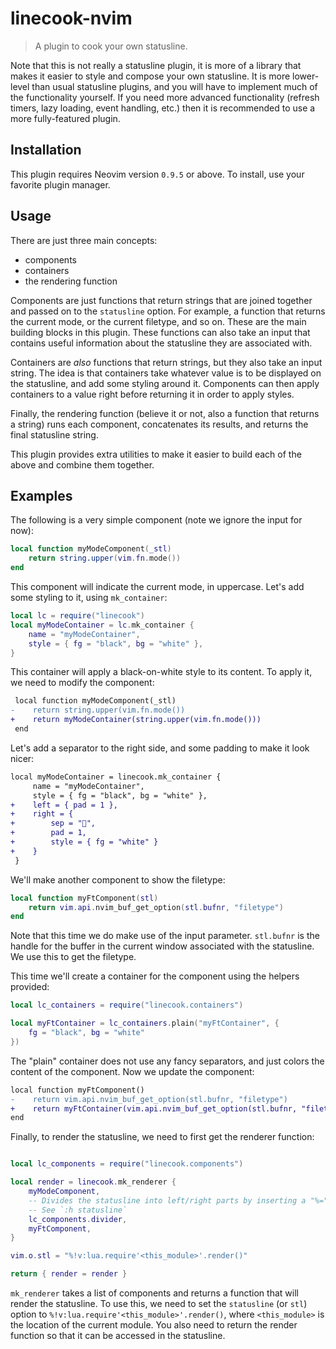 # linecook-nvim

> A plugin to cook your own statusline.

Note that this is not really a statusline plugin, it is more of a library that
makes it easier to style and compose your own statusline. It is more
lower-level than usual statusline plugins, and you will have to implement much
of the functionality yourself. If you need more advanced functionality (refresh
timers, lazy loading, event handling, etc.) then it is recommended to use a
more fully-featured plugin.

## Installation

This plugin requires Neovim version `0.9.5` or above. To install, use your
favorite plugin manager.

## Usage

There are just three main concepts:
- components
- containers
- the rendering function

Components are just functions that return strings that are joined together and
passed on to the `statusline` option. For example, a function that returns the
current mode, or the current filetype, and so on. These are the main building
blocks in this plugin. These functions can also take an input that contains
useful information about the statusline they are associated with.

Containers are *also* functions that return strings, but they also take an
input string. The idea is that containers take whatever value is to be
displayed on the statusline, and add some styling around it. Components can
then apply containers to a value right before returning it in order to apply
styles.

Finally, the rendering function (believe it or not, also a function that
returns a string) runs each component, concatenates its results, and returns
the final statusline string.

This plugin provides extra utilities to make it easier to build each of the
above and combine them together.

## Examples

The following is a very simple component (note we ignore the input for now):
```lua
local function myModeComponent(_stl)
    return string.upper(vim.fn.mode())
end
```

This component will indicate the current mode, in uppercase. Let's add some
styling to it, using `mk_container`:
```lua
local lc = require("linecook")
local myModeContainer = lc.mk_container {
    name = "myModeContainer",
    style = { fg = "black", bg = "white" },
}
```

This container will apply a black-on-white style to its content. To apply it,
we need to modify the component:
```diff
 local function myModeComponent(_stl)
-    return string.upper(vim.fn.mode())
+    return myModeContainer(string.upper(vim.fn.mode()))
 end
```

Let's add a separator to the right side, and some padding to make it look nicer:
```diff
local myModeContainer = linecook.mk_container {
     name = "myModeContainer",
     style = { fg = "black", bg = "white" },
+    left = { pad = 1 },
+    right = {
+        sep = "",
+        pad = 1,
+        style = { fg = "white" }
+    }
 }
```

We'll make another component to show the filetype:
```lua
local function myFtComponent(stl)
    return vim.api.nvim_buf_get_option(stl.bufnr, "filetype")
end
```

Note that this time we do make use of the input parameter. `stl.bufnr` is the
handle for the buffer in the current window associated with the statusline. We
use this to get the filetype.

This time we'll create a container for the component using the helpers provided:
```lua
local lc_containers = require("linecook.containers")

local myFtContainer = lc_containers.plain("myFtContainer", {
    fg = "black", bg = "white"
})
```

The "plain" container does not use any fancy separators, and just colors the
content of the component. Now we update the component:
```diff
local function myFtComponent()
-    return vim.api.nvim_buf_get_option(stl.bufnr, "filetype")
+    return myFtContainer(vim.api.nvim_buf_get_option(stl.bufnr, "filetype"))
end
```

Finally, to render the statusline, we need to first get the renderer function:
```lua

local lc_components = require("linecook.components")

local render = linecook.mk_renderer {
    myModeComponent,
    -- Divides the statusline into left/right parts by inserting a "%="
    -- See `:h statusline`
    lc_components.divider,
    myFtComponent,
}

vim.o.stl = "%!v:lua.require'<this_module>'.render()"

return { render = render }
```

`mk_renderer` takes a list of components and returns a function that will
render the statusline. To use this, we need to set the `statusline` (or `stl`)
option to `%!v:lua.require'<this_module>'.render()`, where `<this_module>` is
the location of the current module. You also need to return the render function
so that it can be accessed in the statusline.
